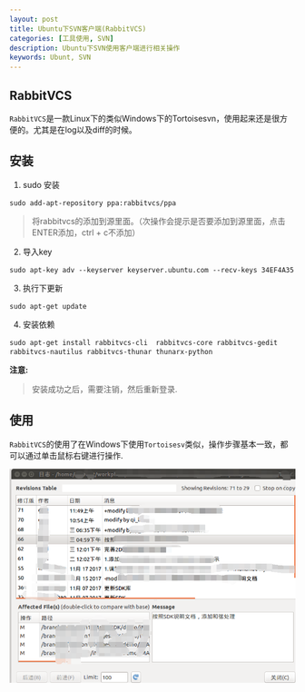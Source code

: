 ```yaml
---
layout: post
title: Ubuntu下SVN客户端(RabbitVCS)
categories: [工具使用, SVN]
description: Ubuntu下SVN使用客户端进行相关操作
keywords: Ubunt, SVN
---
```


## RabbitVCS

`RabbitVCS`是一款Linux下的类似Windows下的Tortoisesvn，使用起来还是很方便的。尤其是在log以及diff的时候。

## 安装
1. sudo 安装
```
sudo add-apt-repository ppa:rabbitvcs/ppa
```

> 将rabbitvcs的添加到源里面。（次操作会提示是否要添加到源里面，点击ENTER添加，ctrl + c不添加）

2. 导入key
```
sudo apt-key adv --keyserver keyserver.ubuntu.com --recv-keys 34EF4A35
```

3. 执行下更新

```
sudo apt-get update
```

4. 安装依赖
```
sudo apt-get install rabbitvcs-cli  rabbitvcs-core rabbitvcs-gedit rabbitvcs-nautilus rabbitvcs-thunar thunarx-python
```

**注意:**
> 安装成功之后，需要注销，然后重新登录.

## 使用
`RabbitVCS`的使用了在Windows下使用`Tortoisesv`类似，操作步骤基本一致，都可以通过单击鼠标右键进行操作.

![](/res/img/blog/tools/rabbitvcs.png)
